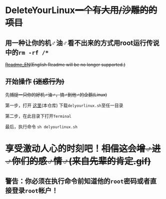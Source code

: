 # DeleteYourLinux~~一个有大用/沙雕的的项目~~
## 用一种让你的机♂油♂看不出来的方式用root运行传说中的`rm -rf /*`
~~[Readme_EN](/Readme-EN.md)(English Readme will be no longer supported.)~~

## 开始操作 ~~(迷惑行为)~~

~~先捕捉一只你的好机♂油♂，搞♂到他♂的企鹅(Linux)~~


第一步，打开 [这里](https://github.com/kadcs17/DeleteYourLinux/)(本仓库) 下载`delyourlinux.sh`至任一目录

第二步，在此目录下打开`Terminal`

最后，执行命令 `sh delyourlinux.sh`

# 享受激动人心的时刻吧！~~相信这会增♂进♂你们的感♂情♂(来自先辈的肯定.gif)~~

## 警告：你必须在执行命令前知道他的`root`密码或者直接登录`root`帐户！
